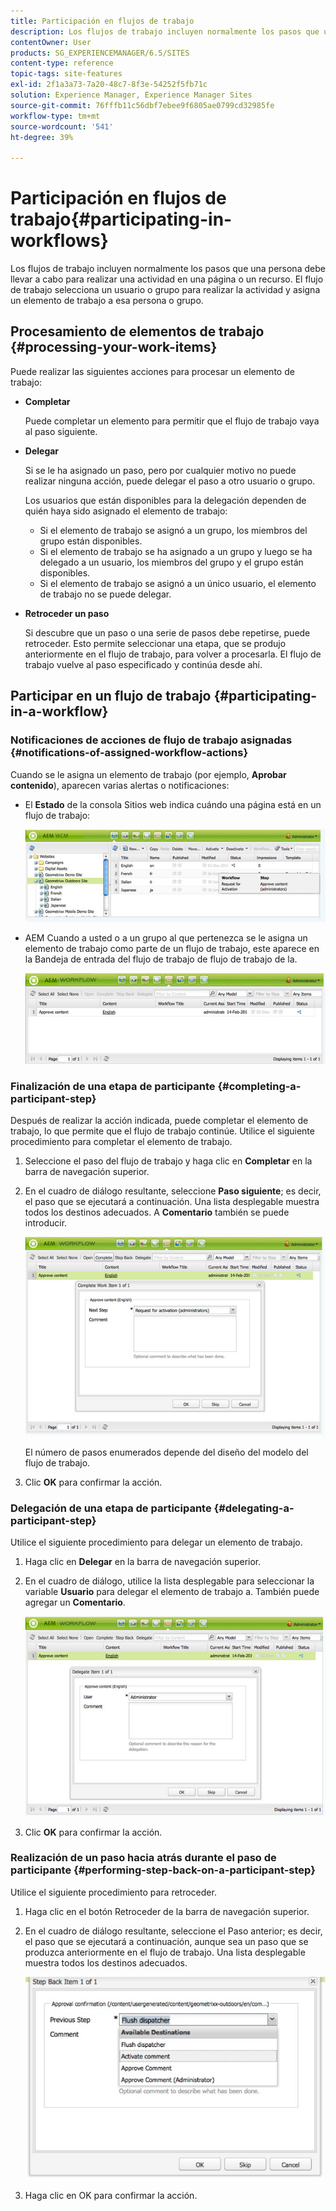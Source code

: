 ```yaml
---
title: Participación en flujos de trabajo
description: Los flujos de trabajo incluyen normalmente los pasos que una persona debe llevar a cabo para realizar una actividad en una página o un recurso. El flujo de trabajo selecciona un usuario o grupo para realizar la actividad y asigna un elemento de trabajo a esa persona o grupo.
contentOwner: User
products: SG_EXPERIENCEMANAGER/6.5/SITES
content-type: reference
topic-tags: site-features
exl-id: 2f1a3a73-7a20-48c7-8f3e-54252f5fb71c
solution: Experience Manager, Experience Manager Sites
source-git-commit: 76fffb11c56dbf7ebee9f6805ae0799cd32985fe
workflow-type: tm+mt
source-wordcount: '541'
ht-degree: 39%

---
```


# Participación en flujos de trabajo{#participating-in-workflows}

Los flujos de trabajo incluyen normalmente los pasos que una persona debe llevar a cabo para realizar una actividad en una página o un recurso. El flujo de trabajo selecciona un usuario o grupo para realizar la actividad y asigna un elemento de trabajo a esa persona o grupo.

## Procesamiento de elementos de trabajo {#processing-your-work-items}

Puede realizar las siguientes acciones para procesar un elemento de trabajo:

* **Completar**

  Puede completar un elemento para permitir que el flujo de trabajo vaya al paso siguiente.

* **Delegar**

  Si se le ha asignado un paso, pero por cualquier motivo no puede realizar ninguna acción, puede delegar el paso a otro usuario o grupo.

  Los usuarios que están disponibles para la delegación dependen de quién haya sido asignado el elemento de trabajo:

   * Si el elemento de trabajo se asignó a un grupo, los miembros del grupo están disponibles.
   * Si el elemento de trabajo se ha asignado a un grupo y luego se ha delegado a un usuario, los miembros del grupo y el grupo están disponibles.
   * Si el elemento de trabajo se asignó a un único usuario, el elemento de trabajo no se puede delegar.

* **Retroceder un paso**

  Si descubre que un paso o una serie de pasos debe repetirse, puede retroceder. Esto permite seleccionar una etapa, que se produjo anteriormente en el flujo de trabajo, para volver a procesarla. El flujo de trabajo vuelve al paso especificado y continúa desde ahí.

## Participar en un flujo de trabajo {#participating-in-a-workflow}

### Notificaciones de acciones de flujo de trabajo asignadas {#notifications-of-assigned-workflow-actions}

Cuando se le asigna un elemento de trabajo (por ejemplo, **Aprobar contenido**), aparecen varias alertas o notificaciones:

* El **Estado** de la consola Sitios web indica cuándo una página está en un flujo de trabajo:

  ![workflowstatus-1](assets/workflowstatus-1.png)

* AEM Cuando a usted o a un grupo al que pertenezca se le asigna un elemento de trabajo como parte de un flujo de trabajo, este aparece en la Bandeja de entrada del flujo de trabajo de flujo de trabajo de la.

  ![workflowinbox](assets/workflowinbox.png)

### Finalización de una etapa de participante {#completing-a-participant-step}

Después de realizar la acción indicada, puede completar el elemento de trabajo, lo que permite que el flujo de trabajo continúe. Utilice el siguiente procedimiento para completar el elemento de trabajo.

1. Seleccione el paso del flujo de trabajo y haga clic en **Completar** en la barra de navegación superior.
1. En el cuadro de diálogo resultante, seleccione **Paso siguiente**; es decir, el paso que se ejecutará a continuación. Una lista desplegable muestra todos los destinos adecuados. A **Comentario** también se puede introducir.

   ![workflow complete](assets/workflowcomplete.png)

   El número de pasos enumerados depende del diseño del modelo del flujo de trabajo.

1. Clic **OK** para confirmar la acción.

### Delegación de una etapa de participante  {#delegating-a-participant-step}

Utilice el siguiente procedimiento para delegar un elemento de trabajo.

1. Haga clic en **Delegar** en la barra de navegación superior.
1. En el cuadro de diálogo, utilice la lista desplegable para seleccionar la variable **Usuario** para delegar el elemento de trabajo a. También puede agregar un **Comentario**.

   ![workflowdelegate](assets/workflowdelegate.png)

1. Clic **OK** para confirmar la acción.

### Realización de un paso hacia atrás durante el paso de participante {#performing-step-back-on-a-participant-step}

Utilice el siguiente procedimiento para retroceder.

1. Haga clic en el botón Retroceder de la barra de navegación superior.
1. En el cuadro de diálogo resultante, seleccione el Paso anterior; es decir, el paso que se ejecutará a continuación, aunque sea un paso que se produzca anteriormente en el flujo de trabajo. Una lista desplegable muestra todos los destinos adecuados.

   ![screen_shot_2018-08-10at155325](assets/screen_shot_2018-08-10at155325.jpg)

1. Haga clic en OK para confirmar la acción.
